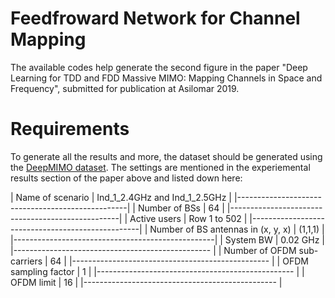 # Feedfroward Network for Channel Mapping
The available codes help generate the second figure in the paper "Deep Learning for TDD and FDD Massive MIMO:
Mapping Channels in Space and Frequency", submitted for publication at Asilomar 2019.

# Requirements
To generate all the results and more, the dataset should be generated using the [DeepMIMO dataset](http://www.deepmimo.net). The settings are mentioned in the experiemental results section of the paper above and listed down here:

| Name of scenario | Ind_1_2.4GHz and Ind_1_2.5GHz |
|--------------------------------------------------|
| Number of BSs  |            64                   | 
|--------------------------------------------------|
| Active users | Row 1 to 502                      |
|--------------------------------------------------|
| Number of BS antennas in (x, y, x)  | (1,1,1)    |
|--------------------------------------------------|
| System BW | 0.02 GHz                             |
|------------------------------------------------- |
| Number of OFDM sub-carriers | 64                 |
|------------------------------------------------- |
| OFDM sampling factor | 1                         |
|------------------------------------------------- |
| OFDM limit | 16                                  |
|------------------------------------------------ |

